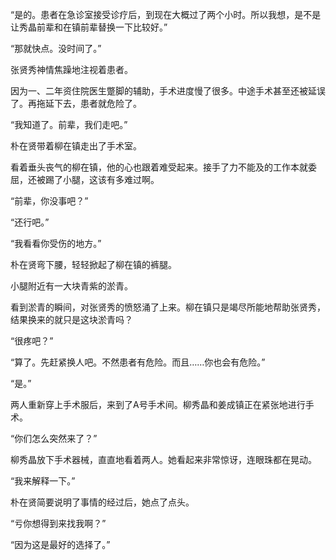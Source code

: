 “是的。患者在急诊室接受诊疗后，到现在大概过了两个小时。所以我想，是不是让秀晶前辈和在镇前辈替换一下比较好。”

“那就快点。没时间了。”

张贤秀神情焦躁地注视着患者。

因为一、二年资住院医生蹩脚的辅助，手术进度慢了很多。中途手术甚至还被延误了。再拖延下去，患者就危险了。

“我知道了。前辈，我们走吧。”

朴在贤带着柳在镇走出了手术室。

看着垂头丧气的柳在镇，他的心也跟着难受起来。接手了力不能及的工作本就委屈，还被踢了小腿，这该有多难过啊。

“前辈，你没事吧？”

“还行吧。”

“我看看你受伤的地方。”

朴在贤弯下腰，轻轻掀起了柳在镇的裤腿。

小腿附近有一大块青紫的淤青。

看到淤青的瞬间，对张贤秀的愤怒涌了上来。柳在镇只是竭尽所能地帮助张贤秀，结果换来的就只是这块淤青吗？

“很疼吧？”

“算了。先赶紧换人吧。不然患者有危险。而且……你也会有危险。”

“是。”

两人重新穿上手术服后，来到了A号手术间。柳秀晶和姜成镇正在紧张地进行手术。

“你们怎么突然来了？”

柳秀晶放下手术器械，直直地看着两人。她看起来非常惊讶，连眼珠都在晃动。

“我来解释一下。”

朴在贤简要说明了事情的经过后，她点了点头。

“亏你想得到来找我啊？”

“因为这是最好的选择了。”